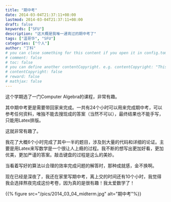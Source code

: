 ```yaml
---
title: "期中考"
date: 2014-03-04T21:37:11+08:00
lastmod: 2014-03-04T21:37:11+08:00
draft: false
keywords: ["SFU"]
description: "这大概是我唯一通宵过的期中考了"
tags: ["温哥华", "SFU"]
categories: ["个人"]
author: "丁科"
# you can close something for this content if you open it in config.toml.
# comment: false
# toc: false
# you can define another contentCopyright. e.g. contentCopyright: "This is an another copyright."
# contentCopyright: false
# reward: false
# mathjax: false
---
```


这个学期选了一门Computer Algebra的课程，非常有趣。

其中期中考更是需要带回家来完成。一共有24个小时可以用来完成期中考，可以参考任何资料，唯独不能去搜现成的答案（当然不可以），最终结果也不能手写，只能用Latex排版。

这就非常有趣了。
<!--more-->

我花了大概6个小时完成了其中一半的题目，涉及到大量的代码和详细的论证。主要是用Latex来写数学是一个很让人上瘾的过程。我不断的想写出更加好看，更加优美，更加严谨的答案。敲击键盘的过程是这么的美妙。

当看着写好的算法以合理的效率完成问题的解答时，那种成就感，金不换啊。

现在已经是深夜了，我还在家里写期中考，离上交的时间还有10个小时，我觉得我会选择熬夜完成这份考卷，因为真的是很有趣！我太爱数学了！

{{% figure src="/pics/2014_03_04_midterm.jpg" alt="期中考"%}}
